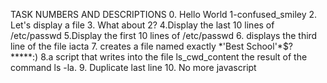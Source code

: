 TASK NUMBERS AND DESCRIPTIONS
0. Hello World
1-confused_smiley
2. Let's display a file
3. What about 2?
4.Display the last 10 lines of /etc/passwd
5.Display the first 10 lines of /etc/passwd
6. displays the third line of the file iacta
7. creates a file named exactly \*\'Best School\'\*$\?\*\*\*\*\*:)
8.a script that writes into the file ls_cwd_content the result of the command ls -la.
9. Duplicate last line
10. No more javascript
